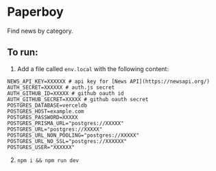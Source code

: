 # Paperboy

Find news by category.

## To run:

1. Add a file called `env.local` with the following content:

```
NEWS_API_KEY=XXXXXX # api key for [News API](https://newsapi.org/)
AUTH_SECRET=XXXXXX # auth.js secret
AUTH_GITHUB_ID=XXXXX # github oauth id
AUTH_GITHUB_SECRET=XXXXX # github oauth secret
POSTGRES_DATABASE=verceldb
POSTGRES_HOST=example.com
POSTGRES_PASSWORD=XXXXX
POSTGRES_PRISMA_URL="postgres://XXXXX"
POSTGRES_URL="postgres://XXXXX"
POSTGRES_URL_NON_POOLING="postgres://XXXXX"
POSTGRES_URL_NO_SSL="postgres://XXXXXX"
POSTGRES_USER="XXXXXX"
```

2. `npm i && npm run dev`
